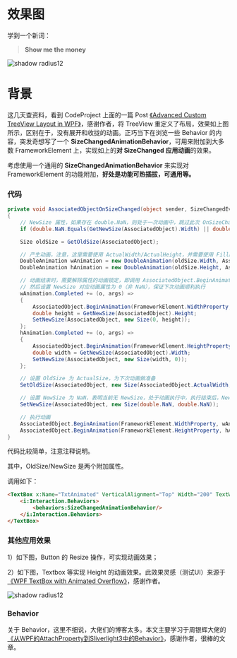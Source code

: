 # 效果图

学到一个新词：

> **Show me the money**

 ![shadow radius12](https://cdn.jsdelivr.net/gh/liwuqingxin/nlnet-blogs@main/src/2020/imgs/0002.gif)

# 背景

这几天查资料，看到 CodeProject 上面的一篇 Post [《Advanced Custom TreeView Layout in WPF》](https://www.codeproject.com/Articles/17379/Advanced-Custom-TreeView-Layout-in-WPF)，感谢作者，将 TreeView 重定义了布局，效果如上图所示，区别在于，没有展开和收拢的动画。正巧当下在浏览一些 Behavior 的内容，突发奇想写了一个 **SizeChangedAnimationBehavior**，可用来附加到大多数 FrameworkElement 上，实现如上的**对 SizeChanged 应用动画**的效果。

考虑使用一个通用的 **SizeChangedAnimationBehavior** 来实现对 FrameworkElement 的功能附加，**好处是功能可热插拔，可通用等。**

### 代码

```cs
private void AssociatedObjectOnSizeChanged(object sender, SizeChangedEventArgs sizeChangedEventArgs)
{
	// NewSize 属性，如果存在 double.NaN，则处于一次动画中，跳过此次 OnSizeChanged 处理
	if (double.NaN.Equals(GetNewSize(AssociatedObject).Width) || double.NaN.Equals(GetNewSize(AssociatedObject).Height)) return;

	Size oldSize = GetOldSize(AssociatedObject);

	// 产生动画，注意，这里需要使用 ActualWidth/ActualHeight，并需要使用 FillBehavior.HoldEnd。这里的 Duration 可以扩展为一个附加属性，提高灵活性
	DoubleAnimation wAnimation = new DoubleAnimation(oldSize.Width, AssociatedObject.ActualWidth, new Duration(TimeSpan.FromMilliseconds(150)), FillBehavior.HoldEnd);
	DoubleAnimation hAnimation = new DoubleAnimation(oldSize.Height, AssociatedObject.ActualHeight, new Duration(TimeSpan.FromMilliseconds(150)), FillBehavior.HoldEnd);

	// 动画结束时，需要解除属性的动画锁定，即调用 AssociatedObject.BeginAnimation(FrameworkElement.WidthProperty, null);
	// 然后设置 NewSize 对应动画属性为 0（非 NaN），保证下次动画顺利执行
	wAnimation.Completed += (o, args) =>
	{
		AssociatedObject.BeginAnimation(FrameworkElement.WidthProperty, null);
		double height = GetNewSize(AssociatedObject).Height;
		SetNewSize(AssociatedObject, new Size(0, height));
	};
	hAnimation.Completed += (o, args) =>
	{
		AssociatedObject.BeginAnimation(FrameworkElement.HeightProperty, null);
		double width = GetNewSize(AssociatedObject).Width;
		SetNewSize(AssociatedObject, new Size(width, 0));
	};

	// 设置 OldSize 为 ActualSize，为下次动画做准备
	SetOldSize(AssociatedObject, new Size(AssociatedObject.ActualWidth, AssociatedObject.ActualHeight));

	// 设置 NewSize 为 NaN，表明当前无 NewSize，处于动画执行中，执行结束后，NewSize 将恢复为 0
	SetNewSize(AssociatedObject, new Size(double.NaN, double.NaN));

	// 执行动画
	AssociatedObject.BeginAnimation(FrameworkElement.WidthProperty, wAnimation);
	AssociatedObject.BeginAnimation(FrameworkElement.HeightProperty, hAnimation);
}
```

代码比较简单，注意注释说明。

其中，OldSize/NewSize 是两个附加属性。

调用如下：

```html
<TextBox x:Name="TxtAnimated" VerticalAlignment="Top" Width="200" TextWrapping="Wrap" Margin="213,12,0,-27" HorizontalAlignment="Left" Grid.Row="2">
	<i:Interaction.Behaviors>
		<behaviors:SizeChangedAnimationBehavior/>
	</i:Interaction.Behaviors>
</TextBox>
```

### 其他应用效果

1）如下图，Button 的 Resize 操作，可实现动画效果；

2）如下图，Textbox 等实现 Height 的动画效果。此效果灵感（测试UI）来源于 [《WPF TextBox with Animated Overflow》](https://www.codeproject.com/tips/1111076/wpf-textbox-with-animated-overflow)，感谢作者。

![shadow radius12](https://cdn.jsdelivr.net/gh/liwuqingxin/nlnet-blogs@main/src/2020/imgs/0003.gif)

### Behavior

关于 Behavior，这里不细说，大佬们的博客太多。本文主要学习于周银辉大佬的 [《从WPF的AttachProperty到Sliverlight3中的Behavior》](http://www.cnblogs.com/zhouyinhui/archive/2010/02/25/1673342.html)，感谢作者，很棒的文章。
